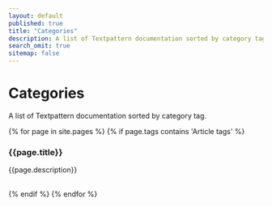 ```yaml
---
layout: default
published: true
title: "Categories"
description: A list of Textpattern documentation sorted by category tag.
search_omit: true
sitemap: false
---
```


# Categories

A list of Textpattern documentation sorted by category tag.

{% for page in site.pages %}
  {% if page.tags contains 'Article tags' %}
    <div class="item">
      <h3>{{page.title}}</h3>
      <p>{{page.description}}</p>  
    </div>
  {% endif %}
{% endfor %}

